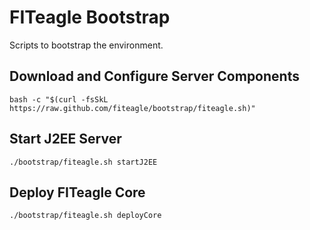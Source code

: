 # FITeagle Bootstrap

Scripts to bootstrap the environment.

## Download and Configure Server Components
```
bash -c "$(curl -fsSkL https://raw.github.com/fiteagle/bootstrap/fiteagle.sh)"
```

## Start J2EE Server
```
./bootstrap/fiteagle.sh startJ2EE
```

## Deploy FITeagle Core
```
./bootstrap/fiteagle.sh deployCore
```
